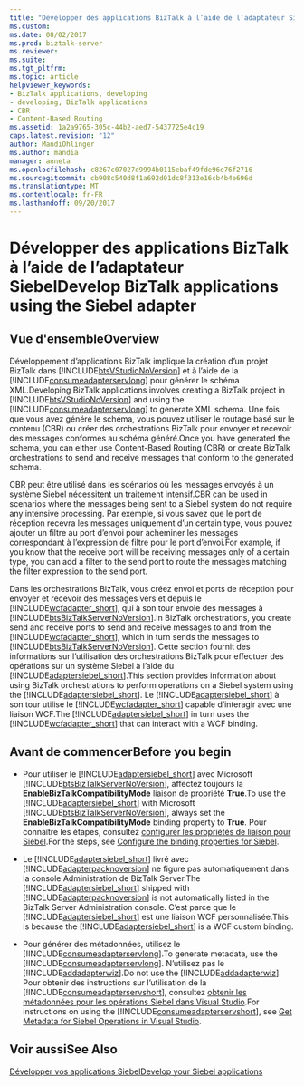 ```yaml
---
title: "Développer des applications BizTalk à l’aide de l’adaptateur Siebel | Documents Microsoft"
ms.custom: 
ms.date: 08/02/2017
ms.prod: biztalk-server
ms.reviewer: 
ms.suite: 
ms.tgt_pltfrm: 
ms.topic: article
helpviewer_keywords:
- BizTalk applications, developing
- developing, BizTalk applications
- CBR
- Content-Based Routing
ms.assetid: 1a2a9765-305c-44b2-aed7-5437725e4c19
caps.latest.revision: "12"
author: MandiOhlinger
ms.author: mandia
manager: anneta
ms.openlocfilehash: c8267c07027d9994b0115ebaf49fde96e76f2716
ms.sourcegitcommit: cb908c540d8f1a692d01dc8f313e16cb4b4e696d
ms.translationtype: MT
ms.contentlocale: fr-FR
ms.lasthandoff: 09/20/2017
---
```

# <a name="develop-biztalk-applications-using-the-siebel-adapter"></a><span data-ttu-id="b0095-102">Développer des applications BizTalk à l’aide de l’adaptateur Siebel</span><span class="sxs-lookup"><span data-stu-id="b0095-102">Develop BizTalk applications using the Siebel adapter</span></span>

## <a name="overview"></a><span data-ttu-id="b0095-103">Vue d'ensemble</span><span class="sxs-lookup"><span data-stu-id="b0095-103">Overview</span></span>
<span data-ttu-id="b0095-104">Développement d’applications BizTalk implique la création d’un projet BizTalk dans [!INCLUDE[btsVStudioNoVersion](../../includes/btsvstudionoversion-md.md)] et à l’aide de la [!INCLUDE[consumeadapterservlong](../../includes/consumeadapterservlong-md.md)] pour générer le schéma XML.</span><span class="sxs-lookup"><span data-stu-id="b0095-104">Developing BizTalk applications involves creating a BizTalk project in [!INCLUDE[btsVStudioNoVersion](../../includes/btsvstudionoversion-md.md)] and using the [!INCLUDE[consumeadapterservlong](../../includes/consumeadapterservlong-md.md)] to generate XML schema.</span></span> <span data-ttu-id="b0095-105">Une fois que vous avez généré le schéma, vous pouvez utiliser le routage basé sur le contenu (CBR) ou créer des orchestrations BizTalk pour envoyer et recevoir des messages conformes au schéma généré.</span><span class="sxs-lookup"><span data-stu-id="b0095-105">Once you have generated the schema, you can either use Content-Based Routing (CBR) or create BizTalk orchestrations to send and receive messages that conform to the generated schema.</span></span>  
  
 <span data-ttu-id="b0095-106">CBR peut être utilisé dans les scénarios où les messages envoyés à un système Siebel nécessitent un traitement intensif.</span><span class="sxs-lookup"><span data-stu-id="b0095-106">CBR can be used in scenarios where the messages being sent to a Siebel system do not require any intensive processing.</span></span> <span data-ttu-id="b0095-107">Par exemple, si vous savez que le port de réception recevra les messages uniquement d’un certain type, vous pouvez ajouter un filtre au port d’envoi pour acheminer les messages correspondant à l’expression de filtre pour le port d’envoi.</span><span class="sxs-lookup"><span data-stu-id="b0095-107">For example, if you know that the receive port will be receiving messages only of a certain type, you can add a filter to the send port to route the messages matching the filter expression to the send port.</span></span>  
  
 <span data-ttu-id="b0095-108">Dans les orchestrations BizTalk, vous créez envoi et ports de réception pour envoyer et recevoir des messages vers et depuis le [!INCLUDE[wcfadapter_short](../../includes/wcfadapter-short-md.md)], qui à son tour envoie des messages à [!INCLUDE[btsBizTalkServerNoVersion](../../includes/btsbiztalkservernoversion-md.md)].</span><span class="sxs-lookup"><span data-stu-id="b0095-108">In BizTalk orchestrations, you create send and receive ports to send and receive messages to and from the [!INCLUDE[wcfadapter_short](../../includes/wcfadapter-short-md.md)], which in turn sends the messages to [!INCLUDE[btsBizTalkServerNoVersion](../../includes/btsbiztalkservernoversion-md.md)].</span></span> <span data-ttu-id="b0095-109">Cette section fournit des informations sur l’utilisation des orchestrations BizTalk pour effectuer des opérations sur un système Siebel à l’aide du [!INCLUDE[adaptersiebel_short](../../includes/adaptersiebel-short-md.md)].</span><span class="sxs-lookup"><span data-stu-id="b0095-109">This section provides information about using BizTalk orchestrations to perform operations on a Siebel system using the [!INCLUDE[adaptersiebel_short](../../includes/adaptersiebel-short-md.md)].</span></span> <span data-ttu-id="b0095-110">Le [!INCLUDE[adaptersiebel_short](../../includes/adaptersiebel-short-md.md)] à son tour utilise le [!INCLUDE[wcfadapter_short](../../includes/wcfadapter-short-md.md)] capable d’interagir avec une liaison WCF.</span><span class="sxs-lookup"><span data-stu-id="b0095-110">The [!INCLUDE[adaptersiebel_short](../../includes/adaptersiebel-short-md.md)] in turn uses the [!INCLUDE[wcfadapter_short](../../includes/wcfadapter-short-md.md)] that can interact with a WCF binding.</span></span>  

## <a name="before-you-begin"></a><span data-ttu-id="b0095-111">Avant de commencer</span><span class="sxs-lookup"><span data-stu-id="b0095-111">Before you begin</span></span>  

* <span data-ttu-id="b0095-112">Pour utiliser le [!INCLUDE[adaptersiebel_short](../../includes/adaptersiebel-short-md.md)] avec Microsoft [!INCLUDE[btsBizTalkServerNoVersion](../../includes/btsbiztalkservernoversion-md.md)], affectez toujours la **EnableBizTalkCompatibilityMode** liaison de propriété **True**.</span><span class="sxs-lookup"><span data-stu-id="b0095-112">To use the [!INCLUDE[adaptersiebel_short](../../includes/adaptersiebel-short-md.md)] with Microsoft [!INCLUDE[btsBizTalkServerNoVersion](../../includes/btsbiztalkservernoversion-md.md)], always set the **EnableBizTalkCompatibilityMode** binding property to **True**.</span></span> <span data-ttu-id="b0095-113">Pour connaître les étapes, consultez [configurer les propriétés de liaison pour Siebel](../../adapters-and-accelerators/adapter-siebel/configure-the-binding-properties-for-siebel.md).</span><span class="sxs-lookup"><span data-stu-id="b0095-113">For the steps, see [Configure the binding properties for Siebel](../../adapters-and-accelerators/adapter-siebel/configure-the-binding-properties-for-siebel.md).</span></span>
  
* <span data-ttu-id="b0095-114">Le [!INCLUDE[adaptersiebel_short](../../includes/adaptersiebel-short-md.md)] livré avec [!INCLUDE[adapterpacknoversion](../../includes/adapterpacknoversion-md.md)] ne figure pas automatiquement dans la console Administration de BizTalk Server.</span><span class="sxs-lookup"><span data-stu-id="b0095-114">The [!INCLUDE[adaptersiebel_short](../../includes/adaptersiebel-short-md.md)] shipped with [!INCLUDE[adapterpacknoversion](../../includes/adapterpacknoversion-md.md)] is not automatically listed in the BizTalk Server Administration console.</span></span> <span data-ttu-id="b0095-115">C’est parce que le [!INCLUDE[adaptersiebel_short](../../includes/adaptersiebel-short-md.md)] est une liaison WCF personnalisée.</span><span class="sxs-lookup"><span data-stu-id="b0095-115">This is because the [!INCLUDE[adaptersiebel_short](../../includes/adaptersiebel-short-md.md)] is a WCF custom binding.</span></span> 

* <span data-ttu-id="b0095-116">Pour générer des métadonnées, utilisez le [!INCLUDE[consumeadapterservlong](../../includes/consumeadapterservlong-md.md)].</span><span class="sxs-lookup"><span data-stu-id="b0095-116">To generate metadata, use the [!INCLUDE[consumeadapterservlong](../../includes/consumeadapterservlong-md.md)].</span></span> <span data-ttu-id="b0095-117">N’utilisez pas le [!INCLUDE[addadapterwiz](../../includes/addadapterwiz-md.md)].</span><span class="sxs-lookup"><span data-stu-id="b0095-117">Do not use the [!INCLUDE[addadapterwiz](../../includes/addadapterwiz-md.md)].</span></span> <span data-ttu-id="b0095-118">Pour obtenir des instructions sur l’utilisation de la [!INCLUDE[consumeadapterservshort](../../includes/consumeadapterservshort-md.md)], consultez [obtenir les métadonnées pour les opérations Siebel dans Visual Studio](../../adapters-and-accelerators/adapter-siebel/get-metadata-for-siebel-operations-in-visual-studio.md).</span><span class="sxs-lookup"><span data-stu-id="b0095-118">For instructions on using the [!INCLUDE[consumeadapterservshort](../../includes/consumeadapterservshort-md.md)], see [Get Metadata for Siebel Operations in Visual Studio](../../adapters-and-accelerators/adapter-siebel/get-metadata-for-siebel-operations-in-visual-studio.md).</span></span>   

  
## <a name="see-also"></a><span data-ttu-id="b0095-119">Voir aussi</span><span class="sxs-lookup"><span data-stu-id="b0095-119">See Also</span></span>  
[<span data-ttu-id="b0095-120">Développer vos applications Siebel</span><span class="sxs-lookup"><span data-stu-id="b0095-120">Develop your Siebel applications</span></span>](../../adapters-and-accelerators/adapter-siebel/develop-your-siebel-applications.md)